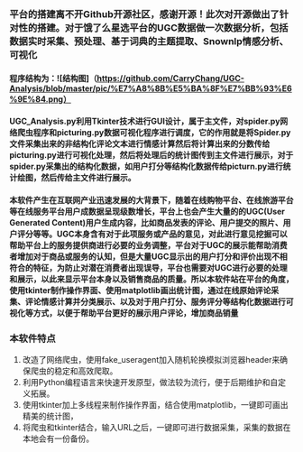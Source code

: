 ### 平台的搭建离不开Github开源社区，感谢开源！此次对开源做出了针对性的搭建。对于饿了么星选平台的UGC数据做一次数据分析，包括数据实时采集、预处理、基于词典的主题提取、Snownlp情感分析、可视化
#### 程序结构为：![结构图]（https://github.com/CarryChang/UGC-Analysis/blob/master/pic/%E7%A8%8B%E5%BA%8F%E7%BB%93%E6%9E%84.png）
####  UGC_Analysis.py利用Tkinter技术进行GUI设计，属于主文件，对spider.py网络爬虫程序和picturing.py数据可视化程序进行调度，它的作用就是将Spider.py文件采集出来的非结构化评论文本进行情感计算然后将计算出来的分数传给picturing.py进行可视化处理，然后将处理后的统计图传到主文件进行展示，对于spider.py采集出的结构化数据，如用户打分等结构化数据传给picturn.py进行统计绘图，然后传给主文件进行展示。
#### 本软件产生在互联网产业迅速发展的大背景下，随着在线购物平台、在线旅游平台等在线服务平台用户成数据呈现级数增长，平台上也会产生大量的的UGC(User Generated Content)用户生成内容，比如商品发表的评论、用户提交的照片、用户评分等等。UGC本身含有对于此项服务或产品的意见，对此进行意见挖掘可以帮助平台上的服务提供商进行必要的业务调整，平台对于UGC的展示能帮助消费者增加对于商品或服务的认知，但是大量UGC显示出的用户打分和评价出现不相符合的特征，为防止对潜在消费者出现误导，平台也需要对UGC进行必要的处理和展示，以此来显示平台本身以及销售商品的质量。所以本软件站在平台的角度，使用tkinter制作操作界面、使用matplotlib画出统计图，通过在线原始评论采集、评论情感计算并分类展示、以及对于用户打分、服务评分等结构化数据进行可视化等方式，以便于帮助平台更好的展示用户评论，增加商品销量
### 本软件特点
1. 	改造了网络爬虫，使用fake_useragent加入随机轮换模拟浏览器header来确保爬虫的稳定和高效爬取。
2. 	利用Python编程语言来快速开发原型，做法较为流行，便于后期维护和自定义拓展。
3.	使用tkinter加上多线程来制作操作界面，结合使用matplotlib，一键即可画出精美的统计图，
4.	将爬虫和tkinter结合，输入URL之后，一键即可进行数据采集，采集的数据在本地会有一份备份。
